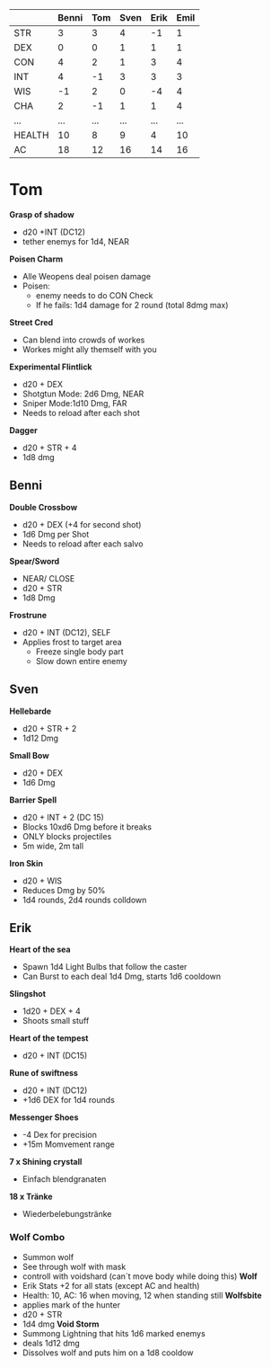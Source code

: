  
|        | Benni | Tom | Sven | Erik | Emil |
| ------ | ----- | --- | ---- | ---- | ---- |
| STR    | 3     | 3   | 4    | -1   | 1    |
| DEX    | 0     | 0   | 1    | 1    | 1    |
| CON    | 4     | 2   | 1    | 3    | 4    |
| INT    | 4     | -1  | 3    | 3    | 3    |
| WIS    | -1    | 2   | 0    | -4   | 4    |
| CHA    | 2     | -1  | 1    | 1    | 4    |
| ...    | ...   | ... | ...  | ...  | ...  |
| HEALTH | 10    | 8   | 9    | 4    | 10   |
| AC     | 18    | 12  | 16   | 14   | 16   |

# Tom
**Grasp of shadow**
- d20 +INT (DC12)
- tether enemys for 1d4, NEAR

**Poisen Charm**
- Alle Weopens deal poisen damage
- Poisen:
	- enemy needs to do CON Check
	- If he fails: 1d4 damage for 2 round (total 8dmg max)

**Street Cred**
- Can blend into crowds of workes
- Workes might ally themself with you

**Experimental Flintlick**
- d20 + DEX
- Shotgtun Mode: 2d6 Dmg, NEAR
- Sniper Mode:1d10 Dmg, FAR
- Needs to reload after each shot

**Dagger**
- d20 + STR + 4
- 1d8 dmg

## Benni
**Double Crossbow**
- d20 + DEX  (+4 for second shot)
- 1d6 Dmg per Shot
- Needs to reload after each salvo

**Spear/Sword**
- NEAR/ CLOSE
- d20 + STR
- 1d8 Dmg

**Frostrune**
- d20 + INT (DC12), SELF
- Applies frost to target area
	- Freeze single body part
	- Slow down entire enemy

## Sven
**Hellebarde**
- d20 + STR + 2
- 1d12 Dmg

**Small Bow**
- d20 + DEX
- 1d6 Dmg

**Barrier Spell**
- d20 + INT + 2 (DC 15)
- Blocks 10xd6 Dmg before it breaks
- ONLY blocks projectiles
- 5m wide, 2m tall

**Iron Skin**
- d20 + WIS
- Reduces Dmg by 50% 
- 1d4 rounds, 2d4 rounds colldown

## Erik
**Heart of the sea**
- Spawn 1d4 Light Bulbs that follow the caster
- Can Burst to each deal 1d4 Dmg, starts 1d6 cooldown

**Slingshot**
- 1d20 + DEX + 4
- Shoots small stuff

**Heart of the tempest**
- d20 + INT (DC15)

**Rune of swiftness**
- d20 + INT (DC12)
- +1d6 DEX for 1d4 rounds

**Messenger Shoes**
- -4 Dex for precision
- +15m Momvement range

**7 x Shining crystall**
- Einfach blendgranaten

**18 x Tränke**
- Wiederbelebungstränke

### Wolf Combo
- Summon wolf
- See through wolf with mask
- controll with voidshard (can´t move body while doing this)
**Wolf**
- Erik Stats +2 for all stats (except AC and health)
- Health: 10, AC: 16 when moving, 12 when standing still
**Wolfsbite**
- applies mark of the hunter
- d20 + STR
- 1d4 dmg
**Void Storm**
- Summong Lightning that hits 1d6 marked enemys
- deals 1d12 dmg
- Dissolves wolf and puts him on a 1d8 cooldow